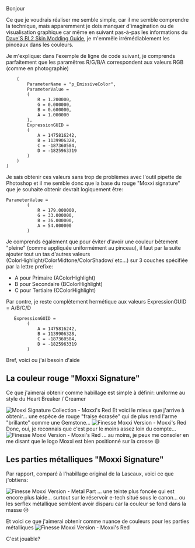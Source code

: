 ﻿
Bonjour

Ce que je voudrais réaliser me semble simple, car il me semble comprendre la technique, mais apparemment je dois manquer d'imagination ou de visualisation graphique car même en suivant pas-à-pas les informations du [Dave'S BL2 Skin Modding Guide](https://cdn.rawgit.com/BLCM/BLCMods/bb1933f7/Borderlands%202%20mods/Dave/DAVE%27S%20BL2%20SKIN%20MODDING%20GUIDE.pdf), je m'emmêle irrémédiablement les pinceaux dans les couleurs.

Je m'explique: dans l'exemple de ligne de code suivant, je comprends parfaitement que les paramêtres R/G/B/A correspondent aux valeurs RGB (comme en photographie) 

```(
    (
        ParameterName = "p_EmissiveColor",
        ParameterValue =
        (
            R = 1.200000,
            G = 0.000000,
            B = 0.600000,
            A = 1.000000
        ),
        ExpressionGUID =
        (
            A = 1475816242,
            B = 1139906328,
            C = -187360584,
            D = -1825963319
        )
    )
)
```
Je sais obtenir ces valeurs sans trop de problèmes avec l'outil pipette de Photoshop et il me semble donc que la base du rouge "Moxxi signature" que je souhaite obtenir devrait logiquement être:
``` 
ParameterValue =
        (
            R = 179.000000,
            G = 33.000000,
            B = 36.000000,
            A = 54.000000
        )
```
Je comprends également que pour éviter d'avoir une couleur bêtement "pleine" (comme appliquée uniformément au pinceau), il faut par la suite ajouter tout un tas d'autres valeurs (ColorHighlight/ColorMidtone/ColorShadow/ etc...) sur 3 couches spécifiée par la lettre prefixe:
- A pour Primaire (AColorHighlight)
- B pour Secondaire (BColorHighlight)
- C pour Tertiaire (CColorHighlight) 

Par contre, je reste complètement hermétique aux valeurs ExpressionGUID = A/B/C/D
```
   ExpressionGUID =
        (
            A = 1475816242,
            B = 1139906328,
            C = -187360584,
            D = -1825963319
        )
```
Bref, voici ou j'ai besoin d'aide

## La couleur rouge "Moxxi Signature"

Ce que j'aimerai obtenir comme habillage est simple à définir: uniforme au style du Heart Breaker / Creamer

![Moxxi Signature Collection - Moxxi's Red](https://i.imgur.com/lOXtQWL.png)
Et voici le mieux que j'arrive à obtenir... une espèce de rouge "fraise écrasée" qui de plus rend l'arme "brillante" comme une Gemstone...
![Finesse Moxxi Version - Moxxi's Red](https://i.imgur.com/mpnjl76.png)
Donc, oui, je reconnais que c'est pour le moins assez loin du compte...
![Finesse Moxxi Version - Moxxi's Red](https://i.imgur.com/8gtQFHK.png)
... au moins, je peux me consoler en me disant que le logo Moxxi est bien positionné sur la crosse  :smile:

## Les parties métalliques "Moxxi Signature"

Par rapport, comparé à l'habillage original de la Lascaux, voici ce que j'obtiens:

![Finesse Moxxi Version - Metal Part](https://i.imgur.com/9Z6V0yW.png)
... une teinte plus foncée qui est encore plus laide... surtout sur le réservoir e-tech situé sous le canon... ou les serflex métallique semblent avoir disparu car la couleur se fond dans la masse  :disappointed_relieved:

Et voici ce que j'aimerai obtenir comme nuance de couleurs pour les parties métalliques
![Finesse Moxxi Version - Moxxi's Red](https://i.imgur.com/Ko9vwnP.png)

C'est jouable?

